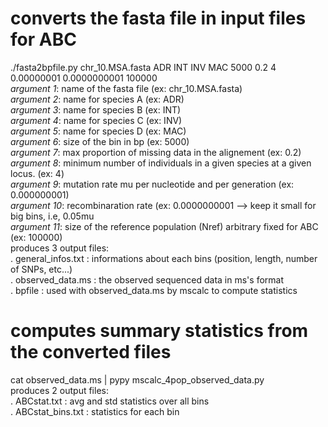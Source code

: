 # converts the fasta file in input files for ABC
./fasta2bpfile.py chr_10.MSA.fasta ADR INT INV MAC 5000 0.2 4 0.00000001 0.0000000001 100000  
_argument 1_: name of the fasta file (ex: chr_10.MSA.fasta)  
_argument 2_: name for species A (ex: ADR)  
_argument 3_: name for species B (ex: INT)  
_argument 4_: name for species C (ex: INV)  
_argument 5_: name for species D (ex: MAC)  
_argument 6_: size of the bin in bp (ex: 5000)  
_argument 7_: max proportion of missing data in the alignement (ex: 0.2)  
_argument 8_: minimum number of individuals in a given species at a given locus. (ex: 4)  
_argument 9_: mutation rate mu per nucleotide and per generation (ex: 0.000000001)  
_argument 10_: recombinaration rate (ex: 0.0000000001 --> keep it small for big bins, i.e, 0.05mu  
_argument 11_: size of the reference population (Nref) arbitrary fixed for ABC (ex: 100000)  
produces 3 output files:  
         . general_infos.txt : informations about each bins (position, length, number of SNPs, etc...)  
         . observed_data.ms : the observed sequenced data in ms's format  
         . bpfile : used with observed_data.ms by mscalc to compute statistics  
  
# computes summary statistics from the converted files  
cat observed_data.ms | pypy mscalc_4pop_observed_data.py  
produces 2 output files:  
     . ABCstat.txt : avg and std statistics over all bins  
     . ABCstat_bins.txt : statistics for each bin  
  
